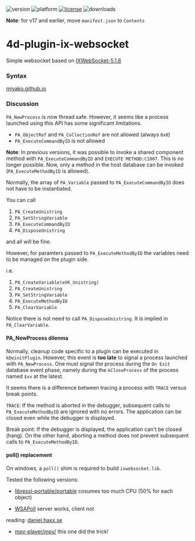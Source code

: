 ![version](https://img.shields.io/badge/version-17%2B-3E8B93)
![platform](https://img.shields.io/static/v1?label=platform&message=mac-intel%20|%20mac-arm%20|%20win-64&color=blue)
[![license](https://img.shields.io/github/license/miyako/4d-plugin-ix-websocket)](LICENSE)
![downloads](https://img.shields.io/github/downloads/miyako/4d-plugin-ix-websocket/total)

**Note**: for v17 and earlier, move `manifest.json` to `Contents`

# 4d-plugin-ix-websocket
Simple websocket based on [IXWebSocket-5.1.6](https://github.com/machinezone/IXWebSocket)

### Syntax

[miyako.github.io](https://miyako.github.io/2019/07/11/4d-plugin-ix-websocket.html)

### Discussion

``PA_NewProcess`` is now thread safe. However, it seems like a process launched using this API has some significant limitations.

* ``PA_ObjectRef`` and ``PA_CollectionRef`` are not allowed (always ``0x0``)
* ``PA_ExecuteCommandByID`` is not allowed

**Note**: In previous versions, it was possible to invoke a shared component method with ``PA_ExecuteCommandByID`` and ``EXECUTE METHOD:C1007``. This is no longer possible. Now, only a method in the host database can be invoked (``PA_ExecuteMethodByID`` is allowed).

Normally, the array of ``PA_Variable`` passed to ``PA_ExecuteCommandByID`` does not have to be instantiated. 

You can call 

1. ``PA_CreateUnistring``
1. ``PA_SetStringVariable`` 
1. ``PA_ExecuteCommandByID``
1. ``PA_DisposeUnistring``

and all will be fine.

However, for paramters passed to ``PA_ExecuteMethodByID`` the variables need to be managed on the plugin side.

i.e.

1. ``PA_CreateVariable(eVK_Unistring)``
1. ``PA_CreateUnistring``
1. ``PA_SetStringVariable`` 
1. ``PA_ExecuteMethodByID``
1. ``PA_ClearVariable``

Notice there is not need to call ``PA_DisposeUnistring``. It is implied in ``PA_ClearVariable``.

#### PA_NewProcess dilenma

Normally, cleanup code specific to a plugin can be executed in ``kDeinitPlugin``. However, this event is **too late** to signal a process launched with ``PA_NewProcess``. One must signal the process during the ``On Exit`` database event phase, namely during the ``kCloseProcess`` of the process named ``$xx`` at the latest.

It seems there is a difference between tracing a process with ``TRACE`` versus break points. 

``TRACE``: If the method is aborted in the debugger, subsequent calls to ``PA_ExecuteMethodByID`` are ignored with no errors. The application can be closed even while the debugger is displayed. 

Break point: If the debugger is displayed, the application can't be closed (hang). On the other hand, aborting a method does not prevent subsequent calls to ``PA_ExecuteMethodByID``.

#### poll() replacement

On windows, a ``poll()`` shim is required to build ``ixwebsocket.lib``.

Tested the following versions:

* [libressl-portable/portable](https://github.com/libressl-portable/portable/blob/master/apps/openssl/compat/poll_win.c) cosumes too much CPU (50% for each object)

* [WSAPoll](https://docs.microsoft.com/en-us/windows/win32/api/winsock2/nf-winsock2-wsapoll) server works, client not

reading: [daniel.haxx.se](https://daniel.haxx.se/blog/2012/10/10/wsapoll-is-broken/)

* [mpv-player/mpv/](https://github.com/mpv-player/mpv/blob/master/osdep/polldev.c) this one did the trick!
